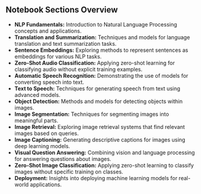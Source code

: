 ## Notebook Sections Overview
* **NLP Fundamentals:**
Introduction to Natural Language Processing concepts and applications.
* **Translation and Summarization:**
Techniques and models for language translation and text summarization tasks.
* **Sentence Embeddings:**
Exploring methods to represent sentences as embeddings for various NLP tasks.
* **Zero-Shot Audio Classification:**
Applying zero-shot learning for classifying audio without explicit training examples.
* **Automatic Speech Recognition:**
Demonstrating the use of models for converting speech into text.
* **Text to Speech:**
Techniques for generating speech from text using advanced models.
* **Object Detection:**
Methods and models for detecting objects within images.
* **Image Segmentation:**
Techniques for segmenting images into meaningful parts.
* **Image Retrieval:**
Exploring image retrieval systems that find relevant images based on queries.
* **Image Captioning:**
Generating descriptive captions for images using deep learning models.
* **Visual Question Answering:**
Combining vision and language processing for answering questions about images.
* **Zero-Shot Image Classification:**
Applying zero-shot learning to classify images without specific training on classes.
* **Deployment:**
Insights into deploying machine learning models for real-world applications.
